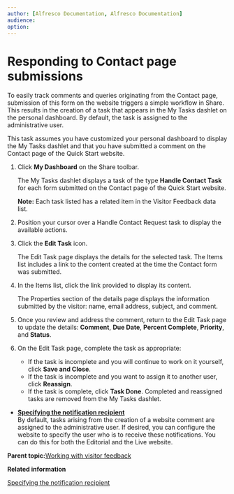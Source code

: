 ```yaml
---
author: [Alfresco Documentation, Alfresco Documentation]
audience: 
option: 
---
```


# Responding to Contact page submissions

To easily track comments and queries originating from the Contact page, submission of this form on the website triggers a simple workflow in Share. This results in the creation of a task that appears in the My Tasks dashlet on the personal dashboard. By default, the task is assigned to the administrative user.

This task assumes you have customized your personal dashboard to display the My Tasks dashlet and that you have submitted a comment on the Contact page of the Quick Start website.

1.  Click **My Dashboard** on the Share toolbar.

    The My Tasks dashlet displays a task of the type **Handle Contact Task** for each form submitted on the Contact page of the Quick Start website.

    **Note:** Each task listed has a related item in the Visitor Feedback data list.

2.  Position your cursor over a Handle Contact Request task to display the available actions.

3.  Click the **Edit Task** icon.

    The Edit Task page displays the details for the selected task. The Items list includes a link to the content created at the time the Contact form was submitted.

4.  In the Items list, click the link provided to display its content.

    The Properties section of the details page displays the information submitted by the visitor: name, email address, subject, and comment.

5.  Once you review and address the comment, return to the Edit Task page to update the details: **Comment**, **Due Date**, **Percent Complete**, **Priority**, and **Status**.

6.  On the Edit Task page, complete the task as appropriate:

    -   If the task is incomplete and you will continue to work on it yourself, click **Save and Close**.
    -   If the task is incomplete and you want to assign it to another user, click **Reassign**.
    -   If the task is complete, click **Task Done**.
    Completed and reassigned tasks are removed from the My Tasks dashlet.


-   **[Specifying the notification recipient](../tasks/qs-contact-configure.md)**  
By default, tasks arising from the creation of a website comment are assigned to the administrative user. If desired, you can configure the website to specify the user who is to receive these notifications. You can do this for both the Editorial and the Live website.

**Parent topic:**[Working with visitor feedback](../concepts/qs-blogs.md)

**Related information**  


[Specifying the notification recipient](qs-contact-configure.md)

